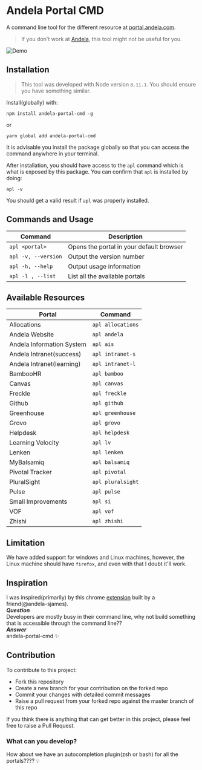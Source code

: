 # Andela Portal CMD
A command line tool for the different resource at [portal.andela.com](portal.andela.com).
> If you don't work at [Andela](andela.com), this tool might not be useful for you.

![Demo](https://user-images.githubusercontent.com/26048536/48670075-94e7f100-eb11-11e8-8356-ad3e0429d97b.gif)

## Installation
>  This tool was developed with Node version `8.11.1`. You should ensure you have something similar. 

Install(globally) with:  
```
npm install andela-portal-cmd -g
```   
or    
```
yarn global add andela-portal-cmd
```   
It is advisable you install the package globally so that you can access the command anywhere in your terminal.

After installation, you should have access to the `apl` command which is what is exposed by this package. You can confirm that `apl` is installed by doing:  
```
apl -v
```   
You should get a valid result if `apl` was properly installed.  

## Commands and Usage

| Command | Description |
| --- | --- |
| `apl <portal>` | Opens the portal in your default browser |
| `apl -v, --version` | Output the version number |
| `apl -h, --help` | Output usage information |
| `apl -l , --list`| List all the available portals |

## Available Resources

| Portal | Command |
| --- | --- |  
| Allocations | `apl allocations` |
| Andela Website | `apl andela` |
| Andela Information System | `apl ais` |
| Andela Intranet(success) | `apl intranet-s` |
| Andela Intranet(learning) | `apl intranet-l` |
| BambooHR | `apl bamboo` |
| Canvas | `apl canvas` |  
| Freckle | `apl freckle` |
| Github | `apl github` |
| Greenhouse | `apl greenhouse` |
| Grovo | `apl grovo` |
| Helpdesk | `apl helpdesk` |
| Learning Velocity | `apl lv` |
| Lenken | `apl lenken` |
| MyBalsamiq | `apl balsamiq` |
| Pivotal Tracker | `apl pivotal` |
| PluralSight | `apl pluralsight` |
| Pulse | `apl pulse` |
| Small Improvements | `apl si` |
| VOF | `apl vof` |
| Zhishi | `apl zhishi` |


## Limitation
We have added support for windows and Linux machines, however, the Linux machine should have ``firefox``, and even with that I doubt it'll work.

## Inspiration
I was inspired(primarily) by this chrome [extension](https://chrome.google.com/webstore/detail/andelaportals/aaepbgfnniojdkdkcihojbecgndhgoko?brand=CHBD&gclid=EAIaIQobChMI9K--0KPN3gIVz53tCh2sNw6eEAAYASABEgLWv_D_BwE&gclsrc=aw.ds) built by a friend(@andela-sjames).  
**_Question_**   
Developers are mostly busy in their command line, why not build something that is accessible through the command line??  
**_Answer_**  
andela-portal-cmd :sparkles:



## Contribution
To contribute to this project:
- Fork this repository
- Create a new branch for your contribution on the forked repo
- Commit your changes with detailed commit messages
- Raise a pull request from your forked repo against the master branch of this repo

If you think there is anything that can get better in this project, please feel free to raise a Pull Request.

### What can you develop?
How about we have an autocompletion plugin(zsh or bash) for all the portals???? :bulb:
